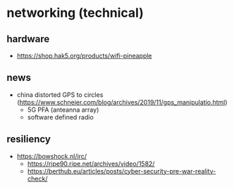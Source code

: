 # networking (technical)

## hardware

- https://shop.hak5.org/products/wifi-pineapple

## news

- china distorted GPS to circles (https://www.schneier.com/blog/archives/2019/11/gps_manipulatio.html)
  - 5G PFA (anteanna array)
  - software defined radio

## resiliency

- https://bowshock.nl/irc/
  - https://ripe90.ripe.net/archives/video/1582/
  - https://berthub.eu/articles/posts/cyber-security-pre-war-reality-check/